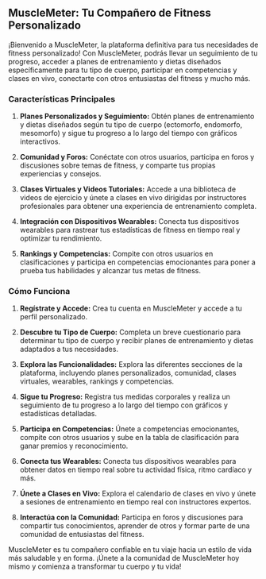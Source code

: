## MuscleMeter: Tu Compañero de Fitness Personalizado

¡Bienvenido a MuscleMeter, la plataforma definitiva para tus necesidades de fitness personalizado! Con MuscleMeter, podrás llevar un seguimiento de tu progreso, acceder a planes de entrenamiento y dietas diseñados específicamente para tu tipo de cuerpo, participar en competencias y clases en vivo, conectarte con otros entusiastas del fitness y mucho más.

### Características Principales

1. **Planes Personalizados y Seguimiento:** Obtén planes de entrenamiento y dietas diseñados según tu tipo de cuerpo (ectomorfo, endomorfo, mesomorfo) y sigue tu progreso a lo largo del tiempo con gráficos interactivos.

2. **Comunidad y Foros:** Conéctate con otros usuarios, participa en foros y discusiones sobre temas de fitness, y comparte tus propias experiencias y consejos.

3. **Clases Virtuales y Videos Tutoriales:** Accede a una biblioteca de videos de ejercicio y únete a clases en vivo dirigidas por instructores profesionales para obtener una experiencia de entrenamiento completa.

4. **Integración con Dispositivos Wearables:** Conecta tus dispositivos wearables para rastrear tus estadísticas de fitness en tiempo real y optimizar tu rendimiento.

5. **Rankings y Competencias:** Compite con otros usuarios en clasificaciones y participa en competencias emocionantes para poner a prueba tus habilidades y alcanzar tus metas de fitness.

### Cómo Funciona

1. **Regístrate y Accede:** Crea tu cuenta en MuscleMeter y accede a tu perfil personalizado.

2. **Descubre tu Tipo de Cuerpo:** Completa un breve cuestionario para determinar tu tipo de cuerpo y recibir planes de entrenamiento y dietas adaptados a tus necesidades.

3. **Explora las Funcionalidades:** Explora las diferentes secciones de la plataforma, incluyendo planes personalizados, comunidad, clases virtuales, wearables, rankings y competencias.

4. **Sigue tu Progreso:** Registra tus medidas corporales y realiza un seguimiento de tu progreso a lo largo del tiempo con gráficos y estadísticas detalladas.

5. **Participa en Competencias:** Únete a competencias emocionantes, compite con otros usuarios y sube en la tabla de clasificación para ganar premios y reconocimiento.

6. **Conecta tus Wearables:** Conecta tus dispositivos wearables para obtener datos en tiempo real sobre tu actividad física, ritmo cardíaco y más.

7. **Únete a Clases en Vivo:** Explora el calendario de clases en vivo y únete a sesiones de entrenamiento en tiempo real con instructores expertos.

8. **Interactúa con la Comunidad:** Participa en foros y discusiones para compartir tus conocimientos, aprender de otros y formar parte de una comunidad de entusiastas del fitness.

MuscleMeter es tu compañero confiable en tu viaje hacia un estilo de vida más saludable y en forma. ¡Únete a la comunidad de MuscleMeter hoy mismo y comienza a transformar tu cuerpo y tu vida!
